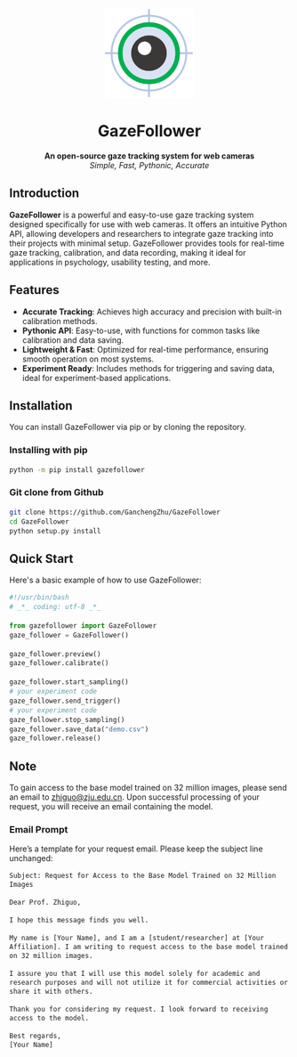 <div align="center">
  <a href="https://xmake.io">
    <img width="160" height="160" src="gazefollower/res/image/gazefollower.png">
  </a>

  <h1>GazeFollower</h1>

  <b>An open-source gaze tracking system for web cameras</b><br/>
  <i>Simple, Fast, Pythonic, Accurate</i><br/>
</div>

## Introduction

**GazeFollower** is a powerful and easy-to-use gaze tracking system designed specifically for use with web cameras. It offers an intuitive Python API, allowing developers and researchers to integrate gaze tracking into their projects with minimal setup. GazeFollower provides tools for real-time gaze tracking, calibration, and data recording, making it ideal for applications in psychology, usability testing, and more.

## Features

- **Accurate Tracking**: Achieves high accuracy and precision with built-in calibration methods.
- **Pythonic API**: Easy-to-use, with functions for common tasks like calibration and data saving.
- **Lightweight & Fast**: Optimized for real-time performance, ensuring smooth operation on most systems.
- **Experiment Ready**: Includes methods for triggering and saving data, ideal for experiment-based applications.

## Installation

You can install GazeFollower via pip or by cloning the repository.

### Installing with pip

```bash
python -m pip install gazefollower
```

### Git clone from Github

```bash
git clone https://github.com/GanchengZhu/GazeFollower
cd GazeFollower
python setup.py install
```


## Quick Start

Here's a basic example of how to use GazeFollower:

```python
#!/usr/bin/bash
# _*_ coding: utf-8 _*_

from gazefollower import GazeFollower
gaze_follower = GazeFollower()

gaze_follower.preview()
gaze_follower.calibrate()

gaze_follower.start_sampling()
# your experiment code
gaze_follower.send_trigger()
# your experiment code
gaze_follower.stop_sampling()
gaze_follower.save_data("demo.csv")
gaze_follower.release()
```

## Note

To gain access to the base model trained on 32 million images, please send an email to zhiguo@zju.edu.cn. Upon successful processing of your request, you will receive an email containing the model.

### Email Prompt

Here’s a template for your request email. Please keep the subject line unchanged:
```
Subject: Request for Access to the Base Model Trained on 32 Million Images

Dear Prof. Zhiguo,

I hope this message finds you well.

My name is [Your Name], and I am a [student/researcher] at [Your Affiliation]. I am writing to request access to the base model trained on 32 million images.

I assure you that I will use this model solely for academic and research purposes and will not utilize it for commercial activities or share it with others.

Thank you for considering my request. I look forward to receiving access to the model.

Best regards,
[Your Name]
```
